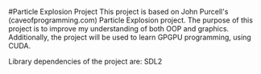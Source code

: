 #Particle Explosion Project
This project is based on John Purcell's (caveofprogramming.com) Particle Explosion project.
The purpose of this project is to improve my understanding of both OOP and graphics. Additionally, the project will be used to learn GPGPU programming, using CUDA.

Library dependencies of the project are:
SDL2